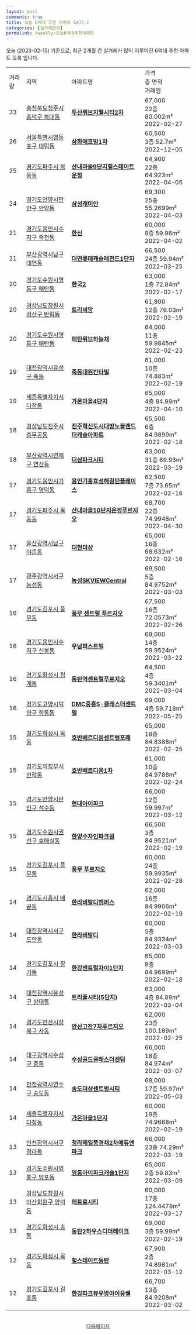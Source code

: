 ```yaml
---
layout: post
comments: true
title: 오늘 6억대 추천 아파트 &#35;1
categories: [실거래분석]
permalink: /weekly/오늘6억대추천아파트
---
```


오늘 (2023-02-15) 기준으로, 최근 2개월 간 실거래가 많이 이루어진 6억대 추천 아파트 목록 입니다.

<table class="sortable">
  <tr>
    <td>거래량</td>
    <td>지역</td>
    <td>아파트명</td>
    <td>가격<br>층 면적<br>거래일</td>
  </tr>

  <tr class="item">
    <td>33</td>
    <td><a href="/apt/충청북도청주시흥덕구복대동">충청북도청주시흥덕구 복대동</a></td>
    <td style="font-weight: bold;"><a href="/apt/충청북도청주시흥덕구복대동두산위브지웰시티2차">두산위브지웰시티2차</a></td>
    <td>67,000<br>22층  80.002m²<br>2022-02-27</td>
  </tr>

  <tr class="item">
    <td>26</td>
    <td><a href="/apt/서울특별시영등포구대림동">서울특별시영등포구 대림동</a></td>
    <td style="font-weight: bold;"><a href="/apt/서울특별시영등포구대림동삼화에코빌1차">삼화에코빌1차</a></td>
    <td>60,500<br>3층  52.7m²<br>2022-12-05</td>
  </tr>

  <tr class="item">
    <td>25</td>
    <td><a href="/apt/경기도파주시목동동">경기도파주시 목동동</a></td>
    <td style="font-weight: bold;"><a href="/apt/경기도파주시목동동산내마을9단지힐스테이트운정">산내마을9단지힐스테이트운정</a></td>
    <td>64,900<br>22층  64.923m²<br>2022-04-05</td>
  </tr>

  <tr class="item">
    <td>24</td>
    <td><a href="/apt/경기도안양시만안구안양동">경기도안양시만안구 안양동</a></td>
    <td style="font-weight: bold;"><a href="/apt/경기도안양시만안구안양동삼성래미안">삼성래미안</a></td>
    <td>69,300<br>25층  55.2699m²<br>2022-04-03</td>
  </tr>

  <tr class="item">
    <td>21</td>
    <td><a href="/apt/경기도용인시수지구죽전동">경기도용인시수지구 죽전동</a></td>
    <td style="font-weight: bold;"><a href="/apt/경기도용인시수지구죽전동한신">한신</a></td>
    <td>60,000<br>8층  59.96m²<br>2022-04-02</td>
  </tr>

  <tr class="item">
    <td>21</td>
    <td><a href="/apt/부산광역시남구대연동">부산광역시남구 대연동</a></td>
    <td style="font-weight: bold;"><a href="/apt/부산광역시남구대연동대연롯데캐슬레전드1단지">대연롯데캐슬레전드1단지</a></td>
    <td>66,500<br>24층  59.94m²<br>2022-03-25</td>
  </tr>

  <tr class="item">
    <td>20</td>
    <td><a href="/apt/경기도수원시영통구매탄동">경기도수원시영통구 매탄동</a></td>
    <td style="font-weight: bold;"><a href="/apt/경기도수원시영통구매탄동한국2">한국2</a></td>
    <td>63,000<br>1층  72.84m²<br>2022-02-17</td>
  </tr>

  <tr class="item">
    <td>20</td>
    <td><a href="/apt/경상남도창원시성산구반림동">경상남도창원시성산구 반림동</a></td>
    <td style="font-weight: bold;"><a href="/apt/경상남도창원시성산구반림동트리비앙">트리비앙</a></td>
    <td>61,800<br>12층  76.03m²<br>2022-02-19</td>
  </tr>

  <tr class="item">
    <td>20</td>
    <td><a href="/apt/경기도수원시영통구매탄동">경기도수원시영통구 매탄동</a></td>
    <td style="font-weight: bold;"><a href="/apt/경기도수원시영통구매탄동매탄위브하늘채">매탄위브하늘채</a></td>
    <td>64,000<br>11층  59.9845m²<br>2022-02-23</td>
  </tr>

  <tr class="item">
    <td>19</td>
    <td><a href="/apt/대전광역시유성구죽동">대전광역시유성구 죽동</a></td>
    <td style="font-weight: bold;"><a href="/apt/대전광역시유성구죽동죽동대원칸타빌">죽동대원칸타빌</a></td>
    <td>61,000<br>10층  74.883m²<br>2022-02-19</td>
  </tr>

  <tr class="item">
    <td>19</td>
    <td><a href="/apt/세종특별자치시다정동">세종특별자치시 다정동</a></td>
    <td style="font-weight: bold;"><a href="/apt/세종특별자치시다정동가온마을4단지">가온마을4단지</a></td>
    <td>65,000<br>4층  84.99m²<br>2022-04-10</td>
  </tr>

  <tr class="item">
    <td>18</td>
    <td><a href="/apt/경상남도진주시충무공동">경상남도진주시 충무공동</a></td>
    <td style="font-weight: bold;"><a href="/apt/경상남도진주시충무공동진주혁신도시대방노블랜드더캐슬아파트">진주혁신도시대방노블랜드더캐슬아파트</a></td>
    <td>65,500<br>6층  84.9899m²<br>2022-02-18</td>
  </tr>

  <tr class="item">
    <td>18</td>
    <td><a href="/apt/부산광역시연제구연산동">부산광역시연제구 연산동</a></td>
    <td style="font-weight: bold;"><a href="/apt/부산광역시연제구연산동더샵파크시티">더샵파크시티</a></td>
    <td>63,000<br>31층  69.93m²<br>2022-03-19</td>
  </tr>

  <tr class="item">
    <td>17</td>
    <td><a href="/apt/경기도용인시기흥구영덕동">경기도용인시기흥구 영덕동</a></td>
    <td style="font-weight: bold;"><a href="/apt/경기도용인시기흥구영덕동용인기흥효성해링턴플레이스">용인기흥효성해링턴플레이스</a></td>
    <td>62,500<br>7층  73.65m²<br>2022-02-16</td>
  </tr>

  <tr class="item">
    <td>17</td>
    <td><a href="/apt/경기도파주시목동동">경기도파주시 목동동</a></td>
    <td style="font-weight: bold;"><a href="/apt/경기도파주시목동동산내마을10단지운정푸르지오">산내마을10단지운정푸르지오</a></td>
    <td>68,700<br>22층  74.9948m²<br>2022-04-30</td>
  </tr>

  <tr class="item">
    <td>17</td>
    <td><a href="/apt/울산광역시남구야음동">울산광역시남구 야음동</a></td>
    <td style="font-weight: bold;"><a href="/apt/울산광역시남구야음동대현더샵">대현더샵</a></td>
    <td>65,000<br>16층  68.632m²<br>2022-02-16</td>
  </tr>

  <tr class="item">
    <td>17</td>
    <td><a href="/apt/광주광역시서구농성동">광주광역시서구 농성동</a></td>
    <td style="font-weight: bold;"><a href="/apt/광주광역시서구농성동농성SKVIEWCentral">농성SKVIEWCentral</a></td>
    <td>69,500<br>5층  84.9752m²<br>2022-03-03</td>
  </tr>

  <tr class="item">
    <td>16</td>
    <td><a href="/apt/경기도김포시풍무동">경기도김포시 풍무동</a></td>
    <td style="font-weight: bold;"><a href="/apt/경기도김포시풍무동풍무센트럴푸르지오">풍무 센트럴 푸르지오</a></td>
    <td>67,500<br>16층  72.0573m²<br>2022-02-26</td>
  </tr>

  <tr class="item">
    <td>16</td>
    <td><a href="/apt/경기도용인시수지구신봉동">경기도용인시수지구 신봉동</a></td>
    <td style="font-weight: bold;"><a href="/apt/경기도용인시수지구신봉동우남퍼스트빌">우남퍼스트빌</a></td>
    <td>69,000<br>14층  59.9524m²<br>2022-03-22</td>
  </tr>

  <tr class="item">
    <td>16</td>
    <td><a href="/apt/경기도화성시청계동">경기도화성시 청계동</a></td>
    <td style="font-weight: bold;"><a href="/apt/경기도화성시청계동동탄역센트럴푸르지오">동탄역센트럴푸르지오</a></td>
    <td>64,500<br>4층  59.3401m²<br>2022-03-04</td>
  </tr>

  <tr class="item">
    <td>16</td>
    <td><a href="/apt/경기도고양시덕양구향동동">경기도고양시덕양구 향동동</a></td>
    <td style="font-weight: bold;"><a href="/apt/경기도고양시덕양구향동동DMC중흥S-클래스더센트럴">DMC중흥S-클래스더센트럴</a></td>
    <td>69,000<br>4층  59.718m²<br>2022-05-25</td>
  </tr>

  <tr class="item">
    <td>15</td>
    <td><a href="/apt/경기도화성시목동">경기도화성시 목동</a></td>
    <td style="font-weight: bold;"><a href="/apt/경기도화성시목동호반베르디움센트럴포레">호반베르디움센트럴포레</a></td>
    <td>65,000<br>18층  84.8388m²<br>2022-02-25</td>
  </tr>

  <tr class="item">
    <td>15</td>
    <td><a href="/apt/경기도의정부시민락동">경기도의정부시 민락동</a></td>
    <td style="font-weight: bold;"><a href="/apt/경기도의정부시민락동호반베르디움1차">호반베르디움1차</a></td>
    <td>61,000<br>10층  84.9788m²<br>2022-02-24</td>
  </tr>

  <tr class="item">
    <td>15</td>
    <td><a href="/apt/경기도안양시만안구석수동">경기도안양시만안구 석수동</a></td>
    <td style="font-weight: bold;"><a href="/apt/경기도안양시만안구석수동현대아이파크">현대아이파크</a></td>
    <td>66,000<br>12층  59.997m²<br>2022-03-12</td>
  </tr>

  <tr class="item">
    <td>15</td>
    <td><a href="/apt/경기도수원시권선구호매실동">경기도수원시권선구 호매실동</a></td>
    <td style="font-weight: bold;"><a href="/apt/경기도수원시권선구호매실동한양수자인파크원">한양수자인파크원</a></td>
    <td>66,500<br>3층  84.9521m²<br>2022-02-19</td>
  </tr>

  <tr class="item">
    <td>15</td>
    <td><a href="/apt/경기도김포시풍무동">경기도김포시 풍무동</a></td>
    <td style="font-weight: bold;"><a href="/apt/경기도김포시풍무동풍무푸르지오">풍무 푸르지오</a></td>
    <td>60,000<br>24층  59.9935m²<br>2022-02-28</td>
  </tr>

  <tr class="item">
    <td>14</td>
    <td><a href="/apt/경기도시흥시배곧동">경기도시흥시 배곧동</a></td>
    <td style="font-weight: bold;"><a href="/apt/경기도시흥시배곧동한라비발디캠퍼스">한라비발디캠퍼스</a></td>
    <td>62,000<br>16층  84.9906m²<br>2022-02-19</td>
  </tr>

  <tr class="item">
    <td>14</td>
    <td><a href="/apt/대전광역시서구도안동">대전광역시서구 도안동</a></td>
    <td style="font-weight: bold;"><a href="/apt/대전광역시서구도안동한라비발디">한라비발디</a></td>
    <td>60,000<br>5층  84.9334m²<br>2022-03-03</td>
  </tr>

  <tr class="item">
    <td>14</td>
    <td><a href="/apt/경기도김포시장기동">경기도김포시 장기동</a></td>
    <td style="font-weight: bold;"><a href="/apt/경기도김포시장기동한강센트럴자이1단지">한강센트럴자이1단지</a></td>
    <td>65,000<br>8층  84.9699m²<br>2022-02-18</td>
  </tr>

  <tr class="item">
    <td>14</td>
    <td><a href="/apt/대전광역시유성구상대동">대전광역시유성구 상대동</a></td>
    <td style="font-weight: bold;"><a href="/apt/대전광역시유성구상대동트리풀시티(5단지)">트리풀시티(5단지)</a></td>
    <td>63,000<br>4층  84.89m²<br>2022-03-04</td>
  </tr>

  <tr class="item">
    <td>14</td>
    <td><a href="/apt/경기도안산시상록구사동">경기도안산시상록구 사동</a></td>
    <td style="font-weight: bold;"><a href="/apt/경기도안산시상록구사동안산고잔7차푸르지오">안산고잔7차푸르지오</a></td>
    <td>62,000<br>23층  100.189m²<br>2022-02-25</td>
  </tr>

  <tr class="item">
    <td>14</td>
    <td><a href="/apt/대구광역시수성구중동">대구광역시수성구 중동</a></td>
    <td style="font-weight: bold;"><a href="/apt/대구광역시수성구중동수성골드클래스더센텀">수성골드클래스더센텀</a></td>
    <td>66,000<br>18층  84.974m²<br>2022-03-07</td>
  </tr>

  <tr class="item">
    <td>14</td>
    <td><a href="/apt/인천광역시연수구송도동">인천광역시연수구 송도동</a></td>
    <td style="font-weight: bold;"><a href="/apt/인천광역시연수구송도동송도더샵센트럴시티">송도더샵센트럴시티</a></td>
    <td>68,000<br>17층  59.97m²<br>2022-05-03</td>
  </tr>

  <tr class="item">
    <td>14</td>
    <td><a href="/apt/세종특별자치시다정동">세종특별자치시 다정동</a></td>
    <td style="font-weight: bold;"><a href="/apt/세종특별자치시다정동가온마을1단지">가온마을1단지</a></td>
    <td>60,000<br>19층  74.9668m²<br>2022-02-19</td>
  </tr>

  <tr class="item">
    <td>13</td>
    <td><a href="/apt/인천광역시서구청라동">인천광역시서구 청라동</a></td>
    <td style="font-weight: bold;"><a href="/apt/인천광역시서구청라동청라제일풍경채2차에듀앤파크">청라제일풍경채2차에듀앤파크</a></td>
    <td>66,000<br>23층  74.29m²<br>2022-03-19</td>
  </tr>

  <tr class="item">
    <td>13</td>
    <td><a href="/apt/경기도수원시영통구망포동">경기도수원시영통구 망포동</a></td>
    <td style="font-weight: bold;"><a href="/apt/경기도수원시영통구망포동영통아이파크캐슬1단지">영통아이파크캐슬1단지</a></td>
    <td>65,000<br>2층  59.83m²<br>2022-03-09</td>
  </tr>

  <tr class="item">
    <td>13</td>
    <td><a href="/apt/경상남도창원시마산회원구양덕동">경상남도창원시마산회원구 양덕동</a></td>
    <td style="font-weight: bold;"><a href="/apt/경상남도창원시마산회원구양덕동메트로시티">메트로시티</a></td>
    <td>60,000<br>17층  124.4478m²<br>2022-03-17</td>
  </tr>

  <tr class="item">
    <td>13</td>
    <td><a href="/apt/경기도화성시송동">경기도화성시 송동</a></td>
    <td style="font-weight: bold;"><a href="/apt/경기도화성시송동동탄2하우스디더레이크">동탄2하우스디더레이크</a></td>
    <td>69,000<br>3층  59.99m²<br>2022-02-19</td>
  </tr>

  <tr class="item">
    <td>12</td>
    <td><a href="/apt/경기도화성시목동">경기도화성시 목동</a></td>
    <td style="font-weight: bold;"><a href="/apt/경기도화성시목동힐스테이트동탄">힐스테이트동탄</a></td>
    <td>67,900<br>2층  74.8981m²<br>2022-03-12</td>
  </tr>

  <tr class="item">
    <td>12</td>
    <td><a href="/apt/경기도김포시걸포동">경기도김포시 걸포동</a></td>
    <td style="font-weight: bold;"><a href="/apt/경기도김포시걸포동한강파크뷰우방아이유쉘">한강파크뷰우방아이유쉘</a></td>
    <td>66,700<br>13층  84.9208m²<br>2022-03-02</td>
  </tr>

  <tr>
      <script async src="https://pagead2.googlesyndication.com/pagead/js/adsbygoogle.js?client=ca-pub-3485438051770037"
          crossorigin="anonymous"></script>
      <ins class="adsbygoogle"
          style="display:block"
          data-ad-format="fluid"
          data-ad-layout-key="-fb+5w+4e-db+86"
          data-ad-client="ca-pub-3485438051770037"
          data-ad-slot="1827090281"></ins>
      <script>
          (adsbygoogle = window.adsbygoogle || []).push({});
      </script>
  </tr>
    
</table>

<br>
<center><a href="/weekly/오늘6억대추천아파트2">다음페이지</a></center>
<br><br>
